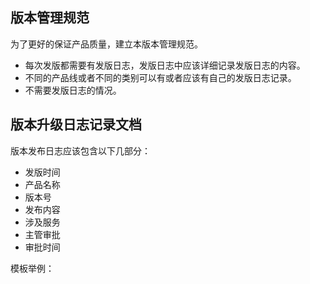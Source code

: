 ## 版本管理规范
为了更好的保证产品质量，建立本版本管理规范。

- 每次发版都需要有发版日志，发版日志中应该详细记录发版日志的内容。
- 不同的产品线或者不同的类别可以有或者应该有自己的发版日志记录。
- 不需要发版日志的情况。

## 版本升级日志记录文档
版本发布日志应该包含以下几部分：

- 发版时间
- 产品名称
- 版本号
- 发布内容
- 涉及服务
- 主管审批
- 审批时间

模板举例：